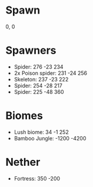 # Spawn
0, 0

# Spawners
- Spider: 276 -23 234
- 2x Poison spider: 231 -24 256
- Skeleton: 237 -23 222
- Spider: 254 -28 217
- Spider: 225 -48 360

# Biomes
- Lush biome: 34 -1 252
- Bamboo Jungle: -1200 -4200

# Nether
- Fortress: 350 -200
